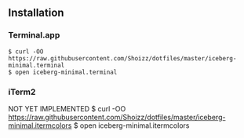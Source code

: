 ## Installation

### Terminal.app

    $ curl -OO https://raw.githubusercontent.com/Shoizz/dotfiles/master/iceberg-minimal.terminal
    $ open iceberg-minimal.terminal

### iTerm2
NOT YET IMPLEMENTED
    $ curl -OO https://raw.githubusercontent.com/Shoizz/dotfiles/master/iceberg-minimal.itermcolors
    $ open iceberg-minimal.itermcolors
